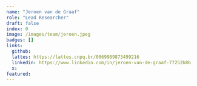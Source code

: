 ```yaml
---
name: "Jeroen van de Graaf"
role: "Lead Researcher"
draft: false
index: 0
image: /images/team/jeroen.jpeg
badges: []
links:
  github:
  lattes: https://lattes.cnpq.br/0069989873499216
  linkedin: https://www.linkedin.com/in/jeroen-van-de-graaf-77252b8b
  x:
featured:
---
```

